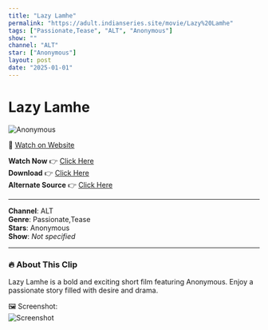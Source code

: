 ```yaml
---
title: "Lazy Lamhe"
permalink: "https://adult.indianseries.site/movie/Lazy%20Lamhe"
tags: ["Passionate,Tease", "ALT", "Anonymous"]
show: ""
channel: "ALT"
star: ["Anonymous"]
layout: post
date: "2025-01-01"
---
```


# Lazy Lamhe

![Anonymous](https://shorts.desisins.com/wp-content/uploads/2024/08/Layz-Lamhe.jpg)

🔗 [Watch on Website](https://adult.indianseries.site/movie/Lazy%20Lamhe)

**Watch Now** 👉 [Click Here](https://adult.indianseries.site/movie/Lazy%20Lamhe)  
**Download** 👉 [Click Here](https://adult.indianseries.site/movie/Lazy%20Lamhe)  
**Alternate Source** 👉 [Click Here](https://adult.indianseries.site/movie/Lazy%20Lamhe)

---

**Channel**: ALT  
**Genre**: Passionate,Tease  
**Stars**: Anonymous  
**Show**: *Not specified*

---

### 🔥 About This Clip

Lazy Lamhe is a bold and exciting short film featuring Anonymous. Enjoy a passionate story filled with desire and drama.
 
🖼️ Screenshot:  
![Screenshot](https://shorts.desisins.com/wp-content/uploads/2024/08/Layz-Lamhe.jpg)
